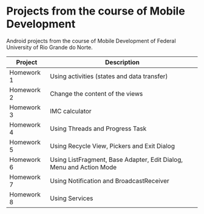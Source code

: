 # Projects from the course of Mobile Development

Android projects from the course of Mobile Development of Federal University of Rio Grande do Norte.

| Project    | Description                                                         |
| ---------- | ------------------------------------------------------------------- |
| Homework 1 | Using activities (states and data transfer)                         |
| Homework 2 | Change the content of the views                                     |
| Homework 3 | IMC calculator                                                      |
| Homework 4 | Using Threads and Progress Task                                     |
| Homework 5 | Using Recycle View, Pickers and Exit Dialog                         |
| Homework 6 | Using ListFragment, Base Adapter, Edit Dialog, Menu and Action Mode |
| Homework 7 | Using Notification and BroadcastReceiver                            |
| Homework 8 | Using Services                                                      |
